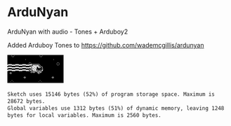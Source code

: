 # ArduNyan
ArduNyan with audio - Tones + Arduboy2

Added Arduboy Tones to https://github.com/wademcgillis/ardunyan

![alt text](https://github.com/KeyboardCamper/ArduNyam/blob/master/ArduboyRecording.gif)
```
Sketch uses 15146 bytes (52%) of program storage space. Maximum is 28672 bytes.
Global variables use 1312 bytes (51%) of dynamic memory, leaving 1248 bytes for local variables. Maximum is 2560 bytes.
```
